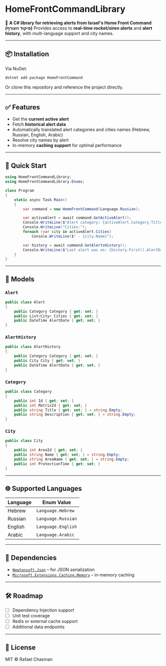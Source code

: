 # HomeFrontCommandLibrary

📡 **A C# library for retrieving alerts from Israel's Home Front Command (פיקוד העורף)**
Provides access to **real-time rocket/siren alerts** and **alert history**, with multi-language support and city names.

---

## 📦 Installation

Via NuGet:

```bash
dotnet add package HomeFrontCommand
```

Or clone this repository and reference the project directly.

---

## ✅ Features

* Get the **current active alert**
* Fetch **historical alert data**
* Automatically translated alert categories and cities names (Hebrew, Russian, English, Arabic)
* Resolve city names by alert
* In-memory **caching support** for optimal performance

---

## 🚀 Quick Start

```csharp
using HomeFrontCommandLibrary;
using HomeFrontCommandLibrary.Enums;

class Program
{
    static async Task Main()
    {
        var command = new HomeFrontCommand(Language.Russian);

        var activeAlert = await command.GetActiveAlert();
        Console.WriteLine($"Alert category: {activeAlert.Category.Title}");
        Console.WriteLine("Cities:");
        foreach (var city in activeAlert.Cities)
            Console.WriteLine($" - {city.Name}");

        var history = await command.GetAlertsHistory();
        Console.WriteLine($"Last alert was on: {history.First().AlertDate}");
    }
}
```

---

## 🧩 Models

### `Alert`

```csharp
public class Alert
{
    public Category Category { get; set; }
    public List<City> Cities { get; set; }
    public DateTime AlertDate { get; set; }
}
```

### `AlertHistory`

```csharp
public class AlertHistory
{
    public Category Category { get; set; }
    public City City { get; set; }
    public DateTime AlertDate { get; set; }
}
```

### `Category`

```csharp
public class Category
{
    public int Id { get; set; }
    public int MatrixId { get; set; }
    public string Title { get; set; } = string.Empty;
    public string Description { get; set; } = string.Empty;
}
```

### `City`

```csharp
public class City
{
    public int AreaId { get; set; }
    public string Name { get; set; } = string.Empty;
    public string AreaName { get; set; } = string.Empty;
    public int ProtectionTime { get; set; }
}
```

---

## 🌐 Supported Languages

| Language | Enum Value         |
| -------- | ------------------ |
| Hebrew   | `Language.Hebrew`  |
| Russian  | `Language.Russian` |
| English  | `Language.English` |
| Arabic   | `Language.Arabic`  |

---

## 🧠 Dependencies

* [`Newtonsoft.Json`](https://www.nuget.org/packages/Newtonsoft.Json) – for JSON serialization
* [`Microsoft.Extensions.Caching.Memory`](https://www.nuget.org/packages/Microsoft.Extensions.Caching.Memory) – in-memory caching

---

## 🛠 Roadmap

* [ ] Dependency Injection support
* [ ] Unit test coverage
* [ ] Redis or external cache support
* [ ] Additional data endpoints

---

## 📄 License

MIT © Rafael Chasman

